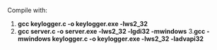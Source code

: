 Compile with:
1. **gcc keylogger.c -o keylogger.exe -lws2_32** 
2. **gcc server.c -o server.exe -lws2_32 -lgdi32 -mwindows**
3.**gcc -mwindows keylogger.c -o keylogger.exe -lws2_32 -ladvapi32**
